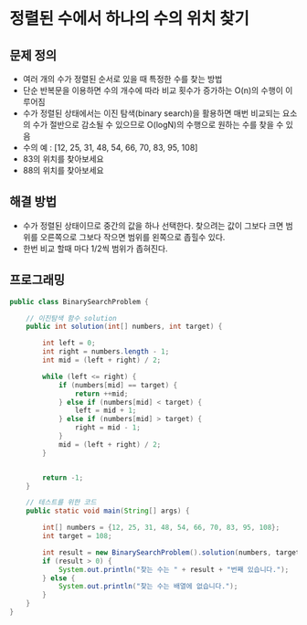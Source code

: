# 정렬된 수에서 하나의 수의 위치 찾기

## 문제 정의

- 여러 개의 수가 정렬된 순서로 있을 때 특정한 수를 찾는 방법
- 단순 반복문을 이용하면 수의 개수에 따라 비교 횟수가 증가하는 O(n)의 수행이 이루어짐
- 수가 정렬된 상태에서는 이진 탐색(binary search)을 활용하면 매번 비교되는 요소의 수가 절반으로 감소될 수 있으므로 O(logN)의 수행으로 원하는 수를 찾을 수 있음
- 수의 예 : [12, 25, 31, 48, 54, 66, 70, 83, 95, 108]
- 83의 위치를 찾아보세요
- 88의 위치를 찾아보세요

## 해결 방법

- 수가 정렬된 상태이므로 중간의 값을 하나 선택한다. 찾으려는 값이 그보다 크면 범위를 오른쪽으로 그보다 작으면 범위를 왼쪽으로 좁힐수 있다.
- 한번 비교 할때 마다 1/2씩 범위가 좁혀진다.

## 프로그래밍

```java
public class BinarySearchProblem {

    // 이진탐색 함수 solution
    public int solution(int[] numbers, int target) {

        int left = 0;
        int right = numbers.length - 1;
        int mid = (left + right) / 2;

        while (left <= right) {
            if (numbers[mid] == target) {
                return ++mid;
            } else if (numbers[mid] < target) {
                left = mid + 1;
            } else if (numbers[mid] > target) {
                right = mid - 1;
            }
            mid = (left + right) / 2;
        }


        return -1;
    }

    // 테스트를 위한 코드
    public static void main(String[] args) {

        int[] numbers = {12, 25, 31, 48, 54, 66, 70, 83, 95, 108};
        int target = 108;

        int result = new BinarySearchProblem().solution(numbers, target);
        if (result > 0) {
            System.out.println("찾는 수는 " + result + "번째 있습니다.");
        } else {
            System.out.println("찾는 수는 배열에 없습니다.");
        }
    }
}

```